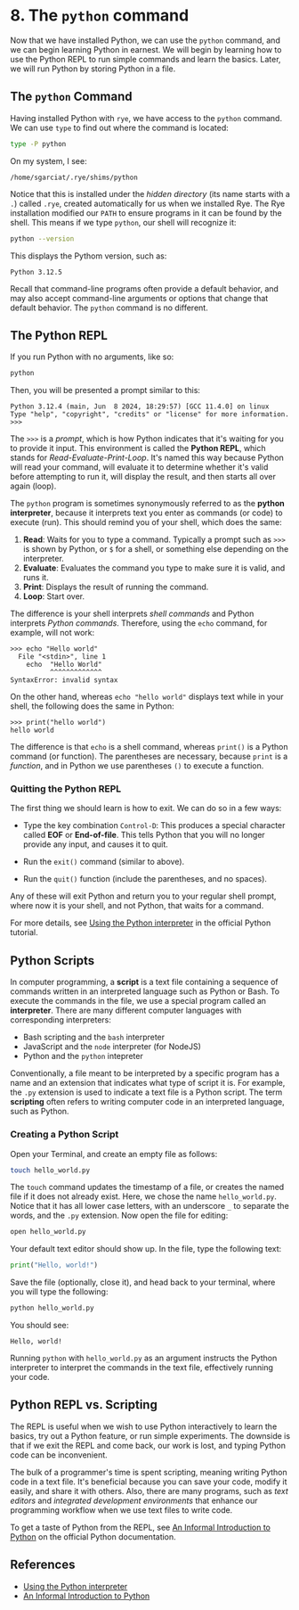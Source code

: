 # 8. The `python` command

Now that we have installed Python, we can use the `python` command, and we can begin
learning Python in earnest. We will begin by learning how to use the Python REPL to
run simple commands and learn the basics. Later, we will run Python by storing Python
in a file.

## The `python` Command

Having installed Python with `rye`, we have access to the `python` command. We can use
`type` to find out where the command is located:

```bash
type -P python
```

On my system, I see:

```text
/home/sgarciat/.rye/shims/python
```

Notice that this is installed under the *hidden directory* (its name starts with a `.`)
called `.rye`, created automatically for us when we installed Rye. The Rye installation
modified our `PATH` to ensure programs in it can be found by the shell. This means if we
type `python`, our shell will recognize it:

```bash
python --version
```

This displays the Pythom version, such as:

```text
Python 3.12.5
```

Recall that command-line programs often provide a default behavior, and may also accept command-line arguments or options that change that default behavior. The `python` command
is no different.

## The Python REPL

If you run Python with no arguments, like so:

```bash
python
```

Then, you will be presented a prompt similar to this:

```text
Python 3.12.4 (main, Jun  8 2024, 18:29:57) [GCC 11.4.0] on linux
Type "help", "copyright", "credits" or "license" for more information.
>>>
```

The `>>>` is a *prompt*, which is how Python indicates that it's waiting for you to provide
it input. This environment is called the **Python REPL**, which stands for
*Read-Evaluate-Print-Loop*. It's named this way because Python will read your command,
will evaluate it to determine whether it's valid before attempting to run it, will display
the result, and then starts all over again (loop).

The `python` program is sometimes synonymously referred to as the **python interpreter**,
because it interprets text you enter as commands (or code) to execute (run). This should
remind you of your shell, which does the same:

1. **Read**: Waits for you to type a command. Typically a prompt such as `>>>` is shown by Python, or `$` for a shell, or something else depending on the interpreter.
2. **Evaluate**: Evaluates the command you type to make sure it is valid, and runs it.
3. **Print**: Displays the result of running the command.
4. **Loop**: Start over.

The difference is your shell interprets *shell commands* and Python interprets
*Python commands*. Therefore, using the `echo` command, for example, will not work:

```text
>>> echo "Hello world"
  File "<stdin>", line 1
    echo  "Hello World"
          ^^^^^^^^^^^^^
SyntaxError: invalid syntax
```

On the other hand, whereas `echo "hello world"` displays text while in your shell,
the following does the same in Python:

```text
>>> print("hello world")
hello world
```

The difference is that `echo` is a shell command, whereas `print()` is a Python
command (or function). The parentheses are necessary, because `print` is a *function*,
and in Python we use parentheses `()` to execute a function.

### Quitting the Python REPL

The first thing we should learn is how to exit. We can do so in a few ways:

- Type the key combination `Control-D`: This produces a special character called **EOF** or **End-of-file**. This tells Python that you will no longer provide any input, and causes it to quit.

- Run the `exit()` command (similar to above).

- Run the `quit()` function (include the parentheses, and no spaces).

Any of these will exit Python and return you to your regular shell prompt, where now it is your
shell, and not Python, that waits for a command.

For more details, see [Using the Python interpreter](https://docs.python.org/3/tutorial/interpreter.html) in the official Python tutorial.

## Python Scripts

In computer programming, a **script** is a text file containing a sequence of commands written
in an interpreted language such as Python or Bash. To execute the commands in the file, we use a
special program called an **interpreter**. There are many different computer languages with
corresponding interpreters:

- Bash scripting and the `bash` interpreter
- JavaScript and the `node` interpreter (for NodeJS)
- Python and the `python` intepreter

Conventionally, a file meant to be interpreted by a specific program has a name and an extension that
indicates what type of script it is. For example, the `.py` extension is used to indicate a text file
is a Python script. The term **scripting** often refers to writing computer code in an interpreted
language, such as Python.

### Creating a Python Script

Open your Terminal, and create an empty file as follows:

```bash
touch hello_world.py
```

The `touch` command updates the timestamp of a file, or creates the named file if it does not
already exist. Here, we chose the name `hello_world.py`. Notice that it has all lower case letters,
with an underscore `_` to separate the words, and the `.py` extension. Now open the file for
editing:

```bash
open hello_world.py
```

Your default text editor should show up. In the file, type the following text:

```python
print("Hello, world!")
```

Save the file (optionally, close it), and head back to your terminal, where you will
type the following:

```bash
python hello_world.py
```

You should see:

```text
Hello, world!
```

Running `python` with `hello_world.py` as an argument instructs the Python interpreter
to interpret the commands in the text file, effectively running your code.

## Python REPL vs. Scripting

The REPL is useful when we wish to use Python interactively to learn the basics, try out
a Python feature, or run simple experiments. The downside is that if we exit the REPL and
come back, our work is lost, and typing Python code can be inconvenient.

The bulk of a programmer's time is spent scripting, meaning writing Python code in a text file.
It's beneficial because you can save your code, modify it easily, and share it with others.
Also, there are many programs, such as *text editors* and *integrated development environments*
that enhance our programming workflow when we use text files to write code.

To get a taste of Python from the REPL, see [An Informal Introduction to Python](https://docs.python.org/3/tutorial/introduction.html) on the official Python documentation.

## References

- [Using the Python interpreter](https://docs.python.org/3/tutorial/interpreter.html)
- [An Informal Introduction to Python](https://docs.python.org/3/tutorial/introduction.html)
